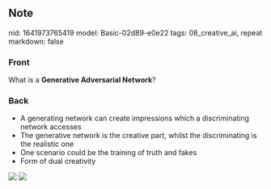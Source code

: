 ## Note
nid: 1641973765419
model: Basic-02d89-e0e22
tags: 08_creative_ai, repeat
markdown: false

### Front
What is a <b>Generative Adversarial Network</b>?

### Back
<ul><li>A generating network can create impressions which a discriminating network accesses</li><li>The generative network is the creative part, whilst the discriminating is the realistic one</li><li>One scenario could be the training of truth and fakes</li><li>Form of dual creativity</li></ul><img src="paste-9b69c4766cd6b1800be1d10de75832c5cbabb5f1.jpg">
<img src="paste-36985c18171d4894742aa3ae937ded7c4ebdde2b.jpg">
